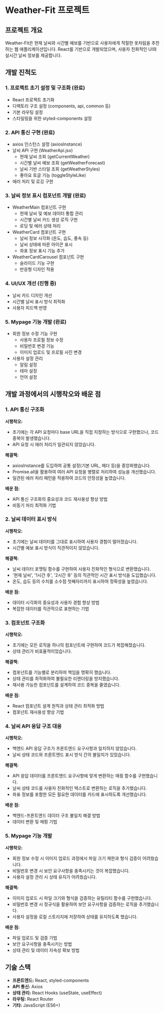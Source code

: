 # Weather-Fit 프로젝트

## 프로젝트 개요

Weather-Fit은 현재 날씨와 시간별 예보를 기반으로 사용자에게 적절한 옷차림을 추천하는 웹 애플리케이션입니다. React를 기반으로 개발되었으며, 사용자 친화적인 UI와 실시간 날씨 정보를 제공합니다.

## 개발 진척도

### 1. 프로젝트 초기 설정 및 구조화 (완료)

- React 프로젝트 초기화
- 디렉토리 구조 설정 (components, api, common 등)
- 기본 라우팅 설정
- 스타일링을 위한 styled-components 설정

### 2. API 통신 구현 (완료)

- axios 인스턴스 설정 (axiosInstance)
- 날씨 API 구현 (WeatherApi.jsx)
  - 현재 날씨 조회 (getCurrentWeather)
  - 시간별 날씨 예보 조회 (getWeatherForecast)
  - 날씨 기반 스타일 조회 (getWeatherStyles)
  - 좋아요 토글 기능 (toggleStyleLike)
- 에러 처리 및 로깅 구현

### 3. 날씨 정보 표시 컴포넌트 개발 (완료)

- WeatherMain 컴포넌트 구현
  - 현재 날씨 및 예보 데이터 통합 관리
  - 시간별 날씨 카드 생성 로직 구현
  - 로딩 및 에러 상태 처리
- WeatherCard 컴포넌트 구현
  - 날씨 정보 시각화 (온도, 습도, 풍속 등)
  - 날씨 상태에 따른 아이콘 표시
  - 좌표 정보 표시 기능 추가
- WeatherCardCarousel 컴포넌트 구현
  - 슬라이드 기능 구현
  - 반응형 디자인 적용

### 4. UI/UX 개선 (진행 중)

- 날씨 카드 디자인 개선
- 시간별 날씨 표시 방식 최적화
- 사용자 피드백 반영

### 5. Mypage 기능 개발 (완료)

- 회원 정보 수정 기능 구현
  - 사용자 프로필 정보 수정
  - 비밀번호 변경 기능
  - 이미지 업로드 및 프로필 사진 변경
- 사용자 설정 관리
  - 알림 설정
  - 테마 설정
  - 언어 설정

## 개발 과정에서의 시행착오와 배운 점

### 1. API 통신 구조화

**시행착오:**

- 초기에는 각 API 요청마다 base URL을 직접 지정하는 방식으로 구현했으나, 코드 중복이 발생했습니다.
- API 요청 시 에러 처리가 일관되지 않았습니다.

**해결책:**

- axiosInstance를 도입하여 공통 설정(기본 URL, 헤더 등)을 중앙화했습니다.
- Promise.all을 활용하여 여러 API 요청을 병렬로 처리하여 성능을 개선했습니다.
- 일관된 에러 처리 패턴을 적용하여 코드의 안정성을 높였습니다.

**배운 점:**

- API 통신 구조화의 중요성과 코드 재사용성 향상 방법
- 비동기 처리 최적화 기법

### 2. 날씨 데이터 표시 방식

**시행착오:**

- 초기에는 날씨 데이터를 그대로 표시하여 사용자 경험이 떨어졌습니다.
- 시간별 예보 표시 방식이 직관적이지 않았습니다.

**해결책:**

- 날씨 데이터 포맷팅 함수를 구현하여 사용자 친화적인 형식으로 변환했습니다.
- '현재 날씨', '1시간 후', '2시간 후' 등의 직관적인 시간 표시 방식을 도입했습니다.
- 온도, 습도 등의 수치를 소수점 첫째자리까지 표시하여 정확성을 높였습니다.

**배운 점:**

- 데이터 시각화의 중요성과 사용자 경험 향상 방법
- 복잡한 데이터를 직관적으로 표현하는 기법

### 3. 컴포넌트 구조화

**시행착오:**

- 초기에는 모든 로직을 하나의 컴포넌트에 구현하여 코드가 복잡해졌습니다.
- 상태 관리가 비효율적이었습니다.

**해결책:**

- 컴포넌트를 기능별로 분리하여 책임을 명확히 했습니다.
- 상태 관리를 최적화하여 불필요한 리렌더링을 방지했습니다.
- 재사용 가능한 컴포넌트를 설계하여 코드 중복을 줄였습니다.

**배운 점:**

- React 컴포넌트 설계 원칙과 상태 관리 최적화 방법
- 컴포넌트 재사용성 향상 기법

### 4. 날씨 API 응답 구조 대응

**시행착오:**

- 백엔드 API 응답 구조가 프론트엔드 요구사항과 일치하지 않았습니다.
- 날씨 상태 코드와 프론트엔드 표시 방식 간의 불일치가 있었습니다.

**해결책:**

- API 응답 데이터를 프론트엔드 요구사항에 맞게 변환하는 매핑 함수를 구현했습니다.
- 날씨 상태 코드를 사용자 친화적인 텍스트로 변환하는 로직을 추가했습니다.
- 좌표 정보를 포함한 모든 필요한 데이터를 카드에 표시하도록 개선했습니다.

**배운 점:**

- 백엔드-프론트엔드 데이터 구조 불일치 해결 방법
- 데이터 변환 및 매핑 기법

### 5. Mypage 기능 개발

**시행착오:**

- 회원 정보 수정 시 이미지 업로드 과정에서 파일 크기 제한과 형식 검증이 어려웠습니다.
- 비밀번호 변경 시 보안 요구사항을 충족시키는 것이 복잡했습니다.
- 사용자 설정 관리 시 상태 유지가 어려웠습니다.

**해결책:**

- 이미지 업로드 시 파일 크기와 형식을 검증하는 유틸리티 함수를 구현했습니다.
- 비밀번호 변경 시 정규식을 활용하여 보안 요구사항을 검증하는 로직을 추가했습니다.
- 사용자 설정을 로컬 스토리지에 저장하여 상태를 유지하도록 했습니다.

**배운 점:**

- 파일 업로드 및 검증 기법
- 보안 요구사항을 충족시키는 방법
- 상태 관리 및 데이터 지속성 확보 방법

## 기술 스택

- **프론트엔드:** React, styled-components
- **API 통신:** Axios
- **상태 관리:** React Hooks (useState, useEffect)
- **라우팅:** React Router
- **기타:** JavaScript (ES6+)
